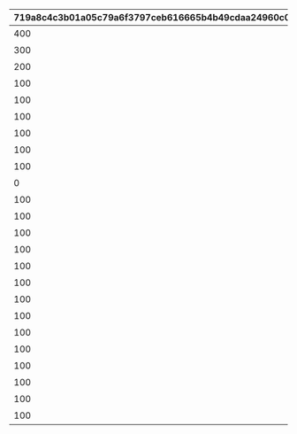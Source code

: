 |719a8c4c3b01a05c79a6f3797ceb616665b4b49cdaa24960c026ccfe437cdc4a|5622b5f9304fd02769a24a916779bf317dad2348d7e75a0e098b52732fa8c090|a99820d4118db6c320f75215a160cc041f6f17871971eb13d99c08390f6b8a82|213c64586f0aec88b517748bc49cd3f1659cc1bc96d098aaa9dd35c2c79147ac|38b741f15ddf45158d08cc7774f2394e7424f27de178c569e7ae75ade1d20a70|089c1f5d39db70e6734a3f1ab433caf43babcd59fc343ebe0c20de450d51bc6e|c0e8e2f7a22841251b0bdd74baf5a68ec3a8bb4d192c22c62f9c050d2a646791|99c35ff2cd66d77a3f37fcad70388aaf7920f6215d6b8f1e3def1c5e75100582|c1c926784a61b61d49b89ad0af5a85549560dfc6fa619a7f6c26f2de5296cc5a|7538070b37d6f9f4d7953942774ce716d82cb471c26e3aa63c6d5758d610e99d|92165239711fdb093a6ac018219e356dffadb0b31732bcc1ff665fd5ae14a7c5|434fd64404414e3e475f5095cc1af578b921143af163c75fa0f9c5c9874a6f7a|3154e9a5aa4463026a6e2c98b96d86bd3d89d10c633252db3e7b956a223ecaeb|71869d8c2771059327e4a365e0fc1f426a83962820fc89bc94323169c39391f4|1c8c3080fce5bae2ef3c879b0f56c9629bd65820c4292f408d29ae1c64c0fe4f|
| --- | --- | --- | --- | --- | --- | --- | --- | --- | --- | --- | --- | --- | --- | --- |
|400|31001|10|200010|195|11002012|4003002|400|501010001|4003001|雲をつらぬく山脈|0|雲海の山脈|45|1|
|300|31002|10|200020|-110|11005013|4003004|300|501010002|4003003|深い森の奥に存在する1本の大樹|0|密林の大樹|30|1|
|200|31003|10|200030|-570|11007014|4003006|200|501010003|4003005|断崖絶壁で発見された遺跡|0|断崖の遺跡|-190|1|
|100|31004|10|200040|750|11011017|4003008|100|501010004|4003007|大海原にそびえる謎の巨塔|0|蒼海の孤塔|-30|1|
|100|31005|10|200050|465|11014014|4003010|100|501010005|4003009|瘴気渦巻く常闇の孤峰|0|毒瘴の闇稜|20|1|
|100|31006|10|200060|360|11026014|4003012|100|501010006|4003011|厳峰に佇む竜の寝床|0|緑竜の骸嶺|90|1|
|100|31007|10|200070|130|11035014|4003014|100|501010007|4003013|天空の番人が静かに眠る聖城|0|天上の浮城|90|1|
|100|31008|10|200080|-50|11047014|4003018|100|501010008|4003017|砂の大瀑布が落ちゆく果ての都|0|砂瀑の底都|120|1|
|100|31009|10|200090|-360|11057014|4003020|100|501010009|4003019|紺碧の底に君臨する海王の城砦|0|紺碧の王砦|70|1|
|0|31010|10|0|0|11062014|4003022|100|501010010|4003021|四季彩りし霊狐の仙境|0|四彩の霊峰|0|1|
|100|32001|10|0|0|0|4003016|100|0|4003015|期間限定ダンジョンの踏破に挑戦|31006|スペシャルダンジョン|0|1|
|100|32002|10|0|0|0|0|100|0|0|期間限定ダンジョンの踏破に挑戦|31006|スペシャルダンジョン|0|1|
|100|32003|10|0|0|0|0|100|0|0|期間限定ダンジョンの踏破に挑戦|31006|スペシャルダンジョン|0|1|
|100|32004|10|0|0|0|0|100|0|0|期間限定ダンジョンの踏破に挑戦|31006|スペシャルダンジョン|0|1|
|100|32005|10|0|0|0|0|100|0|0|期間限定ダンジョンの踏破に挑戦|31006|スペシャルダンジョン|0|1|
|100|32006|10|0|0|0|0|100|0|0|期間限定ダンジョンの踏破に挑戦|31006|スペシャルダンジョン|0|1|
|100|32007|10|0|0|0|0|100|0|0|期間限定ダンジョンの踏破に挑戦|31006|スペシャルダンジョン|0|1|
|100|32008|10|0|0|0|0|100|0|0|期間限定ダンジョンの踏破に挑戦|31006|スペシャルダンジョン|0|1|
|100|32009|10|0|0|0|0|100|0|0|期間限定ダンジョンの踏破に挑戦|31006|スペシャルダンジョン|0|1|
|100|32010|10|0|0|0|0|100|0|0|期間限定ダンジョンの踏破に挑戦|31006|スペシャルダンジョン|0|1|
|100|32011|10|0|0|0|0|100|0|0|期間限定ダンジョンの踏破に挑戦|31006|スペシャルダンジョン|0|1|
|100|32012|10|0|0|0|0|100|0|0|期間限定ダンジョンの踏破に挑戦|31006|スペシャルダンジョン|0|1|
|100|32013|10|0|0|0|0|100|0|0|期間限定ダンジョンの踏破に挑戦|31006|スペシャルダンジョン|0|1|
|100|32014|10|0|0|0|0|100|0|0|期間限定ダンジョンの踏破に挑戦|31006|スペシャルダンジョン|0|1|